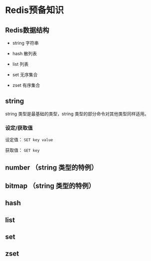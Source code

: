 # Redis预备知识

## Redis数据结构

- string 字符串

- hash 散列表

- list 列表

- set 无序集合

- zset 有序集合

## string

string 类型是最基础的类型，string 类型的部分命令对其他类型同样适用。

### 设定/获取值

设定值： `SET key value`

获取值： `GET key`

## number （string 类型的特例）

## bitmap （string 类型的特例）

## hash

## list

## set

## zset
